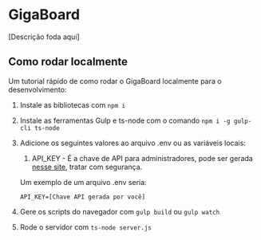 # GigaBoard
[Descrição foda aqui]

## Como rodar localmente
Um tutorial rápido de como rodar o GigaBoard localmente para o desenvolvimento:
1. Instale as bibliotecas com `npm i`
2. Instale as ferramentas Gulp e ts-node com o comando `npm i -g gulp-cli ts-node`
3. Adicione os seguintes valores ao arquivo .env ou as variáveis locais:
    1. API_KEY - É a chave de API para administradores, pode ser gerada [nesse site](https://generate-random.org/api-key-generator?length=256), tratar com segurança.

    Um exemplo de um arquivo .env seria:
    ```
    API_KEY=[Chave API gerada por você]
    ```
4. Gere os scripts do navegador com `gulp build` ou `gulp watch`
5. Rode o servidor com `ts-node server.js`